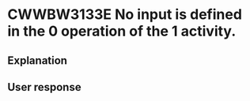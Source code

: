 # CWWBW3133E No input is defined in the 0 operation of the 1 activity.

## Explanation

## User response